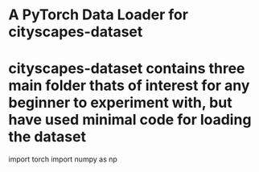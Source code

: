 
# A  PyTorch  Data Loader for cityscapes-dataset 
# cityscapes-dataset contains three main folder thats of interest  for any beginner to experiment with, but have used minimal code for loading the dataset 


import torch
import numpy as np
